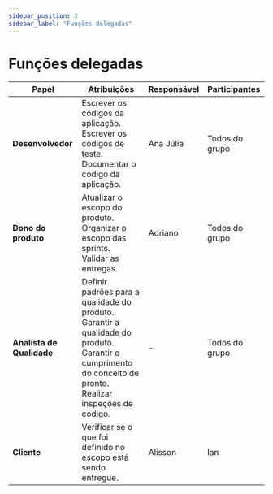 ```yaml
---
sidebar_position: 3
sidebar_label: "Funções delegadas"
---
```


# Funções delegadas

| **Papel** | **Atribuições** | **Responsável** | **Participantes** |
|-----------|-----------------|-----------------|-------------------|
| **Desenvolvedor** | Escrever os códigos da aplicação. <br/>Escrever os códigos de teste. <br/>Documentar o código da aplicação.  | Ana Júlia       | Todos do grupo    |
| **Dono do produto** | Atualizar o escopo do produto.<br/>Organizar o escopo das sprints. <br/>Validar as entregas.   | Adriano         | Todos do grupo    |
| **Analista de Qualidade** | Definir padrões para a qualidade do produto. <br/>Garantir a qualidade do produto. <br/>Garantir o cumprimento do conceito de pronto. <br/>Realizar inspeções de código. | - | Todos do grupo    |
| **Cliente**               | Verificar se o que foi definido no escopo está sendo entregue.  | Alisson         | Ian               |
 
